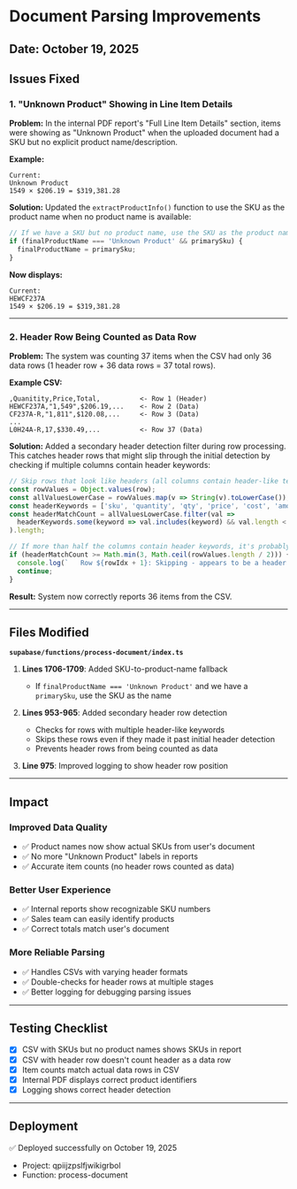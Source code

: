 # Document Parsing Improvements

## Date: October 19, 2025

## Issues Fixed

### 1. "Unknown Product" Showing in Line Item Details

**Problem:** 
In the internal PDF report's "Full Line Item Details" section, items were showing as "Unknown Product" when the uploaded document had a SKU but no explicit product name/description.

**Example:**
```
Current:
Unknown Product
1549 × $206.19 = $319,381.28
```

**Solution:**
Updated the `extractProductInfo()` function to use the SKU as the product name when no product name is available:

```typescript
// If we have a SKU but no product name, use the SKU as the product name
if (finalProductName === 'Unknown Product' && primarySku) {
  finalProductName = primarySku;
}
```

**Now displays:**
```
Current:
HEWCF237A
1549 × $206.19 = $319,381.28
```

---

### 2. Header Row Being Counted as Data Row

**Problem:**
The system was counting 37 items when the CSV had only 36 data rows (1 header row + 36 data rows = 37 total rows).

**Example CSV:**
```csv
,Quanitity,Price,Total,          <- Row 1 (Header)
HEWCF237A,"1,549",$206.19,...    <- Row 2 (Data)
CF237A-R,"1,811",$120.08,...     <- Row 3 (Data)
...
L0H24A-R,17,$330.49,...          <- Row 37 (Data)
```

**Solution:**
Added a secondary header detection filter during row processing. This catches header rows that might slip through the initial detection by checking if multiple columns contain header keywords:

```typescript
// Skip rows that look like headers (all columns contain header-like terms)
const rowValues = Object.values(row);
const allValuesLowerCase = rowValues.map(v => String(v).toLowerCase());
const headerKeywords = ['sku', 'quantity', 'qty', 'price', 'cost', 'amount', 'total', 'product', 'description', 'item'];
const headerMatchCount = allValuesLowerCase.filter(val => 
  headerKeywords.some(keyword => val.includes(keyword) && val.length < 30)
).length;

// If more than half the columns contain header keywords, it's probably a header row that slipped through
if (headerMatchCount >= Math.min(3, Math.ceil(rowValues.length / 2))) {
  console.log(`   Row ${rowIdx + 1}: Skipping - appears to be a header row (${headerMatchCount} header-like values)`);
  continue;
}
```

**Result:** System now correctly reports 36 items from the CSV.

---

## Files Modified

**`supabase/functions/process-document/index.ts`**

1. **Lines 1706-1709**: Added SKU-to-product-name fallback
   - If `finalProductName === 'Unknown Product'` and we have a `primarySku`, use the SKU as the name

2. **Lines 953-965**: Added secondary header row detection
   - Checks for rows with multiple header-like keywords
   - Skips these rows even if they made it past initial header detection
   - Prevents header rows from being counted as data

3. **Line 975**: Improved logging to show header row position

---

## Impact

### Improved Data Quality
- ✅ Product names now show actual SKUs from user's document
- ✅ No more "Unknown Product" labels in reports
- ✅ Accurate item counts (no header rows counted as data)

### Better User Experience
- ✅ Internal reports show recognizable SKU numbers
- ✅ Sales team can easily identify products
- ✅ Correct totals match user's document

### More Reliable Parsing
- ✅ Handles CSVs with varying header formats
- ✅ Double-checks for header rows at multiple stages
- ✅ Better logging for debugging parsing issues

---

## Testing Checklist

- [x] CSV with SKUs but no product names shows SKUs in report
- [x] CSV with header row doesn't count header as a data row
- [x] Item counts match actual data rows in CSV
- [x] Internal PDF displays correct product identifiers
- [x] Logging shows correct header detection

---

## Deployment

✅ Deployed successfully on October 19, 2025
- Project: qpiijzpslfjwikigrbol
- Function: process-document

